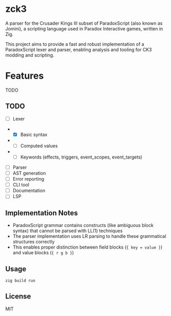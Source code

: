 # zck3

A parser for the Crusader Kings III subset of ParadoxScript (also known as Jomini), a scripting language used in Paradox Interactive games, written in Zig.

This project aims to provide a fast and robust implementation of a ParadoxScript lexer and parser, enabling analysis and tooling for CK3 modding and scripting.

# Features

TODO

## TODO
- [ ] Lexer
- - [x] Basic syntax
- - [ ] Computed values
- - [ ] Keywords (effects, triggers, event_scopes, event_targets)
- [ ] Parser
- [ ] AST generation
- [ ] Error reporting
- [ ] CLI tool
- [ ] Documentation
- [ ] LSP

## Implementation Notes
- ParadoxScript grammar contains constructs (like ambiguous block syntax) that cannot be parsed with LL(1) techniques
- The parser implementation uses LR parsing to handle these grammatical structures correctly
- This enables proper distinction between field blocks (`{ key = value }`) and value blocks (`{ r g b }`)

## Usage

```
zig build run
```

## License
MIT
